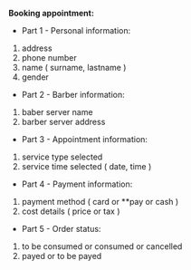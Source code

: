 **Booking appointment:**

- Part 1 - Personal information: 

1. address
2. phone number
3. name ( surname, lastname )
4. gender



- Part 2 - Barber information:

1. baber server name
2. barber server address



- Part 3 - Appointment information:

1. service type selected 
2. service time selected ( date, time )



- Part 4 - Payment information:

1. payment method ( card or **pay or cash )
2. cost details ( price or tax )



- Part 5 - Order status:

1. to be consumed or consumed or cancelled
2. payed or to be payed

